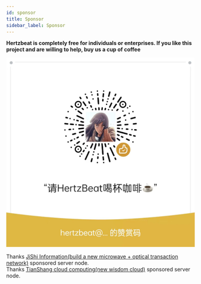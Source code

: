 ```yaml
---
id: sponsor  
title: Sponsor    
sidebar_label: Sponsor     
---
```



**Hertzbeat is completely free for individuals or enterprises. If you like this project and are willing to help, buy us a cup of coffee**      


![wechat-alipay](/img/docs/pay.png)          


Thanks [JiShi Information(build a new microwave + optical transaction network)](https://www.flarespeed.com) sponsored server node.          
Thanks [TianShang cloud computing(new wisdom cloud)](https://www.tsyvps.com/aff/BZBEGYLX) sponsored server node.     




